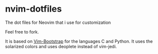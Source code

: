 # nvim-dotfiles
The dot files for Neovim that i use for customization

Feel free to fork.

It is based on [Vim-Bootstrap](http://vim-bootstrap.com/) for the languages C and Python.
It uses the solarized colors and uses deoplete instead of vim-jedi.
